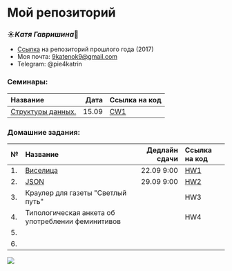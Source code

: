 # Мой репозиторий 
### :sunny:*Катя Гавришина*:crescent_moon:
+ [Ссылка](https://github.com/kategavrishina/homework4prog) на репозиторий прошлого года (2017)
+ Моя почта: 9katenok9@gmail.com
+ Telegram: @pie4katrin

### **Семинары:**

Название|Дата|Ссылка на код
:---|---:|:---
[Структуры данных.](https://github.com/ancatmara/learnpython2018/blob/master/Lessons/2/2.%20%D0%A1%D1%82%D1%80%D1%83%D0%BA%D1%82%D1%83%D1%80%D1%8B%20%D0%B4%D0%B0%D0%BD%D0%BD%D1%8B%D1%85.ipynb)|15.09|[CW1](https://github.com/kategavrishina/hw4prog2018/tree/master/CW2)

### **Домашние задания:**

№|Название|Дедлайн сдачи|Ссылка на код
---|:---|---:|:---
1.|[Виселица](https://github.com/ancatmara/learnpython2018/blob/master/Homeworks/HW1.md)|22.09 9:00|[HW1](https://github.com/kategavrishina/hw4prog2018/tree/master/HW1)
2.|[JSON](https://github.com/ancatmara/learnpython2018/blob/master/Homeworks/HW2.md)|29.09 9:00|[HW2]()
3.|Краулер для газеты "Светлый путь"||HW3
4.|Типологическая анкета об употреблении феминитивов||HW4
5.|||
6.|||

![](https://pp.userapi.com/c837334/v837334222/5b0b9/BpYXQ9QHr1Q.jpg)
